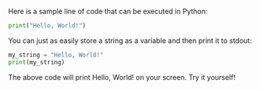 Here is a sample line of code that can be executed in Python:

```python
print("Hello, World!")
```
You can just as easily store a string as a variable and then print it to stdout:
```python
my_string = "Hello, World!"
print(my_string)
```

The above code will print Hello, World! on your screen. Try it yourself!